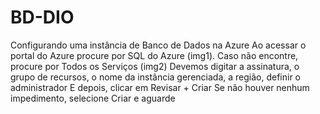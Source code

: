 # BD-DIO
Configurando uma instância de Banco de Dados na Azure
Ao acessar o portal do Azure procure por SQL do Azure (img1).
Caso não encontre, procure por Todos os Serviços (img2)
Devemos digitar a assinatura, o grupo de recursos, o nome da instância gerenciada, a região, definir o administrador
E depois, clicar em Revisar + Criar
Se não houver nenhum impedimento, selecione Criar e aguarde
